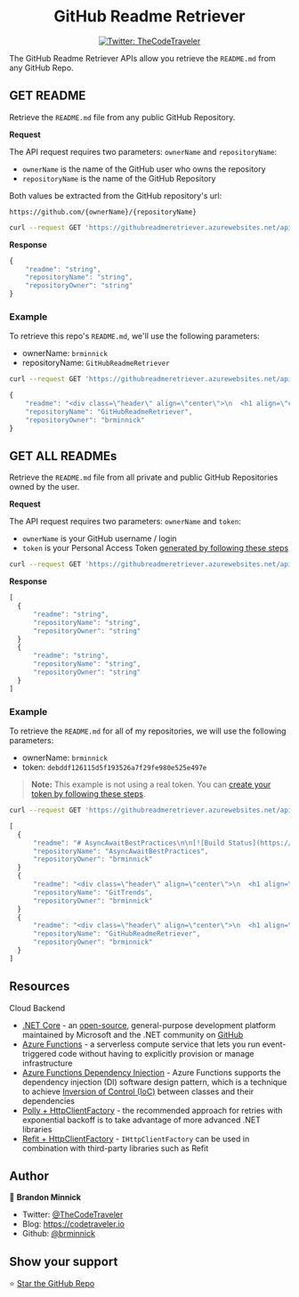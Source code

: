 <div class="header" align="center">
  <h1 align="center">GitHub Readme Retriever</h1>
</div>
<p align="center">
  <a href="https://twitter.com/TheCodeTraveler">
    <img alt="Twitter: TheCodeTraveler" src="https://img.shields.io/twitter/follow/TheCodeTraveler.svg?style=social" target="_blank" />
  </a>
</p>

The GitHub Readme Retriever APIs allow you retrieve the `README.md` from any GitHub Repo.

## GET README

Retrieve the `README.md` file from any public GitHub Repository.

**Request**

The API request requires two parameters: `ownerName` and `repositoryName`:
- `ownerName` is the name of the GitHub user who owns the repository
- `repositoryName` is the name of the GitHub Repository

Both values be extracted from the GitHub repository's url:

`https://github.com/{ownerName}/{repositoryName}`

```bash
curl --request GET 'https://githubreadmeretriever.azurewebsites.net/api/GetReadme/{ownerName}/{repositoryName}'
```

**Response**

```javascript
{
    "readme": "string",
    "repositoryName": "string",
    "repositoryOwner": "string"
}
```

### Example

To retrieve this repo's `README.md`, we'll use the following parameters:

- ownerName: `brminnick`
- repositoryName: `GitHubReadmeRetriever`

```bash
curl --request GET 'https://githubreadmeretriever.azurewebsites.net/api/GetReadme/brminnick/GitHubReadmeRetriever'
```

```javascript
{
    "readme": "<div class=\"header\" align=\"center\">\n  <h1 align=\"center\">GitHub Readme Retriever</h1>\n</div>..."
    "repositoryName": "GitHubReadmeRetriever",
    "repositoryOwner": "brminnick"
}
```

## GET ALL READMEs

Retrieve the `README.md` file from all private and public GitHub Repositories owned by the user.

**Request**

The API request requires two parameters: `ownerName` and `token`:
- `ownerName` is your GitHub username / login
- `token` is your Personal Access Token [generated by following these steps](https://help.github.com/articles/creating-a-personal-access-token-for-the-command-line/#creating-a-token) 

```bash
curl --request GET 'https://githubreadmeretriever.azurewebsites.net/api/GetReadmes/{ownerName}/{token}'
```

**Response**

```javascript
[
  {
      "readme": "string",
      "repositoryName": "string",
      "repositoryOwner": "string"
  }
  {
      "readme": "string",
      "repositoryName": "string",
      "repositoryOwner": "string"
  }
]
```

### Example

To retrieve the `README.md` for all of my repositories, we will use the following parameters:
- ownerName: `brminnick`
- token: `debddf126115d5f193526a7f29fe980e525e497e`

> **Note:** This example is not using a real token. You can [create your token by following these steps](https://help.github.com/articles/creating-a-personal-access-token-for-the-command-line/#creating-a-token).

```bash
curl --request GET 'https://githubreadmeretriever.azurewebsites.net/api/GetReadmes/brminnick/debddf126115d5f193526a7f29fe980e525e497e'
```

```javascript
[
  {
      "readme": "# AsyncAwaitBestPractices\n\n[![Build Status](https://brminnick.visualstudio.com/AsyncAwaitBestPractices/_apis/build/status/AsyncAwaitBestPractices-.NET Desktop-CI?WT.mc_id=githubreadmeretriever-github-bramin)](https://brminnick.visualstudio.com/AsyncAwaitBestPractices/_build/latest?definitionId=5&WT.mc_id=githubreadmeretriever-github-bramin)\n\n...",
      "repositoryName": "AsyncAwaitBestPractices",
      "repositoryOwner": "brminnick"
  }
  {
      "readme": "<div class=\"header\" align=\"center\">\n  <h1 align=\"center\">GitTrends: GitHub Insights</h1>\n</div>\n<p align=\"center\">\n  <a href=\"https://twitter.com/GitTrendsApp\">\n...",
      "repositoryName": "GitTrends",
      "repositoryOwner": "brminnick"
  }
  {
      "readme": "<div class=\"header\" align=\"center\">\n  <h1 align=\"center\">GitHub Readme Retriever</h1>\n</div>...",
      "repositoryName": "GitHubReadmeRetriever",
      "repositoryOwner": "brminnick"
  }
]
```


## Resources

Cloud Backend
- [.NET Core](https://docs.microsoft.com/dotnet/core/?WT.mc_id=githubreadmeretriever-github-bramin) - an [open-source](https://github.com/dotnet/core), general-purpose development platform maintained by Microsoft and the .NET community on [GitHub](https://github.com/dotnet/core)
- [Azure Functions](https://docs.microsoft.com/azure/azure-functions/?WT.mc_id=githubreadmeretriever-github-bramin) - a serverless compute service that lets you run event-triggered code without having to explicitly provision or manage infrastructure
- [Azure Functions Dependency Injection](https://docs.microsoft.com/azure/azure-functions/functions-dotnet-dependency-injection?WT.mc_id=githubreadmeretriever-github-bramin) - Azure Functions supports the dependency injection (DI) software design pattern, which is a technique to achieve [Inversion of Control (IoC)](https://docs.microsoft.com/dotnet/standard/modern-web-apps-azure-architecture/architectural-principles?WT.mc_id=githubreadmeretriever-github-bramin#dependency-inversion) between classes and their dependencies
- [Polly + HttpClientFactory](https://docs.microsoft.com/dotnet/architecture/microservices/implement-resilient-applications/implement-http-call-retries-exponential-backoff-polly?WT.mc_id=githubreadmeretriever-github-bramin) - the recommended approach for retries with exponential backoff is to take advantage of more advanced .NET libraries
- [Refit + HttpClientFactory](https://docs.microsoft.com/aspnet/core/fundamentals/http-requests?WT.mc_id=githubreadmeretriever-github-bramin#generated-clients) - `IHttpClientFactory` can be used in combination with third-party libraries such as Refit

## Author

👤 **Brandon Minnick**

-   Twitter: [@TheCodeTraveler](https://twitter.com/TheCodeTraveler)
-   Blog: https://codetraveler.io
-   Github: [@brminnick](https://github.com/brminnick)

## Show your support

⭐️ [Star the GitHub Repo](https://github.com/brminnick/GitHubReadmeRetriever/) <br/>
